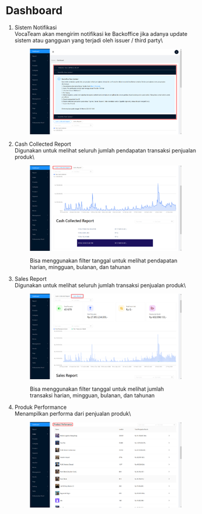 # Dashboard

1.  Sistem Notifikasi\
    VocaTeam akan mengirim notifikasi ke Backoffice jika adanya update sistem atau gangguan yang terjadi oleh issuer / third party\


    <figure><img src="../.gitbook/assets/image (5).png" alt=""><figcaption></figcaption></figure>
2.  Cash Collected Report\
    Digunakan untuk melihat seluruh jumlah pendapatan transaksi penjualan produk\


    <figure><img src="../.gitbook/assets/image (1) (1).png" alt=""><figcaption><p>Bisa menggunakan filter tanggal untuk melihat pendapatan harian, mingguan, bulanan, dan tahunan</p></figcaption></figure>


3.  Sales Report\
    Digunakan untuk melihat seluruh jumlah transaksi penjualan produk\


    <figure><img src="../.gitbook/assets/image (4).png" alt=""><figcaption><p>Bisa menggunakan filter tanggal untuk melihat jumlah transaksi harian, mingguan, bulanan, dan tahunan</p></figcaption></figure>


4.  Produk Performance\
    Menampilkan performa dari penjualan produk\


    <figure><img src="../.gitbook/assets/image (3) (1).png" alt=""><figcaption></figcaption></figure>
